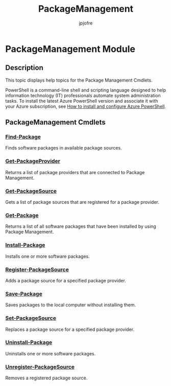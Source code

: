 ﻿---
title: PackageManagement
description: 
keywords: powershell, cmdlet
author: jpjofre
manager: carolz
ms.date: 2016-09-30
ms.topic: reference
ms.prod: powershell
ms.technology: powershell
Module Name: PackageManagement
Module Guid: 4ae9fd46-338a-459c-8186-07f910774cb8
Download Help Link: http://go.microsoft.com/fwlink/?linkid=392040
Help Version: 5.0.5.3
Locale: en-US
---

# PackageManagement Module
## Description
This topic displays help topics for the Package Management Cmdlets.

PowerShell is a command-line shell and scripting language designed to help information technology (IT) professionals automate system administration tasks. To install the latest Azure PowerShell version and associate it with your Azure subscription, see [How to install and configure Azure PowerShell](http://azure.microsoft.com/documentation/articles/powershell-install-configure/).

## PackageManagement Cmdlets
### [Find-Package](.\Find-Package.md)
Finds software packages in available package sources.


### [Get-PackageProvider](.\Get-PackageProvider.md)
Returns a list of package providers that are connected to Package Management.


### [Get-PackageSource](.\Get-PackageSource.md)
Gets a list of package sources that are registered for a package provider.


### [Get-Package](.\Get-Package.md)
Returns a list of all software packages that have been installed by using Package Management.

### [Install-Package](.\Install-Package.md)
Installs one or more software packages.


### [Register-PackageSource](.\Register-PackageSource.md)
Adds a package source for a specified package provider.


### [Save-Package](.\Save-Package.md)
Saves packages to the local computer without installing them.


### [Set-PackageSource](.\Set-PackageSource.md)
Replaces a package source for a specified package provider.


### [Uninstall-Package](.\Uninstall-Package.md)
Uninstalls one or more software packages.


### [Unregister-PackageSource](.\Unregister-PackageSource.md)
Removes a registered package source.

